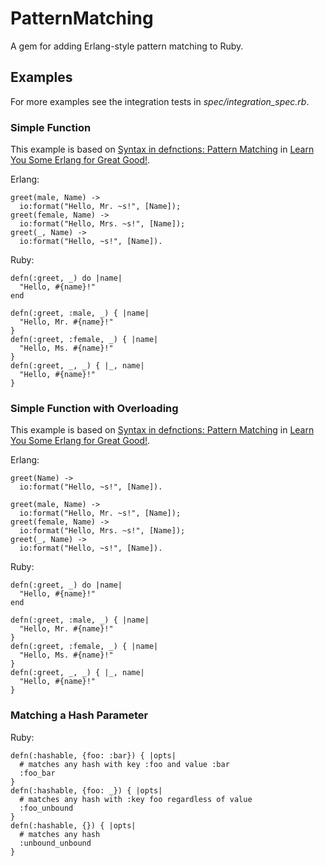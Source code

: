 # PatternMatching

A gem for adding Erlang-style pattern matching to Ruby.

## Examples

For more examples see the integration tests in *spec/integration_spec.rb*.

### Simple Function

This example is based on [Syntax in defnctions: Pattern Matching](http://learnyousomeerlang.com/syntax-in-defnctions) in [Learn You Some Erlang for Great Good!](http://learnyousomeerlang.com/).

Erlang:

    greet(male, Name) ->
      io:format("Hello, Mr. ~s!", [Name]);
    greet(female, Name) ->
      io:format("Hello, Mrs. ~s!", [Name]);
    greet(_, Name) ->
      io:format("Hello, ~s!", [Name]).

Ruby:

    defn(:greet, _) do |name|
      "Hello, #{name}!"
    end

    defn(:greet, :male, _) { |name|
      "Hello, Mr. #{name}!"
    }
    defn(:greet, :female, _) { |name|
      "Hello, Ms. #{name}!"
    }
    defn(:greet, _, _) { |_, name|
      "Hello, #{name}!"
    }

### Simple Function with Overloading

This example is based on [Syntax in defnctions: Pattern Matching](http://learnyousomeerlang.com/syntax-in-defnctions) in [Learn You Some Erlang for Great Good!](http://learnyousomeerlang.com/).

Erlang:

    greet(Name) ->
      io:format("Hello, ~s!", [Name]).

    greet(male, Name) ->
      io:format("Hello, Mr. ~s!", [Name]);
    greet(female, Name) ->
      io:format("Hello, Mrs. ~s!", [Name]);
    greet(_, Name) ->
      io:format("Hello, ~s!", [Name]).

Ruby:

    defn(:greet, _) do |name|
      "Hello, #{name}!"
    end

    defn(:greet, :male, _) { |name|
      "Hello, Mr. #{name}!"
    }
    defn(:greet, :female, _) { |name|
      "Hello, Ms. #{name}!"
    }
    defn(:greet, _, _) { |_, name|
      "Hello, #{name}!"
    }

### Matching a Hash Parameter

Ruby:

    defn(:hashable, {foo: :bar}) { |opts|
      # matches any hash with key :foo and value :bar
      :foo_bar
    }
    defn(:hashable, {foo: _}) { |opts|
      # matches any hash with :key foo regardless of value
      :foo_unbound
    }
    defn(:hashable, {}) { |opts|
      # matches any hash
      :unbound_unbound
    }
